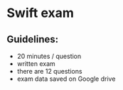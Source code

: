 # Swift exam

## Guidelines:
* 20 minutes / question
* written exam
* there are 12 questions
* exam data saved on Google drive


